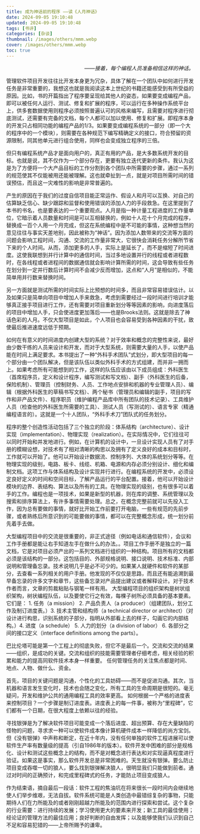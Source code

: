 ```yaml
---
title: 成为神话前的程序 ——读《人月神话》
date: 2024-09-05 19:10:48
updated: 2024-09-05 19:10:48
tags: [书评]
categories: [杂谈]
thumbnail: /images/others/mmm.webp
cover: /images/others/mmm.webp
toc: true
---
```


<p style="text-align: right;"><i>——接着，每个编程人员准备相信这样的神话。</i></p>

管理软件项目开发往往比开发本身更为冗杂，具体了解在一个团队中如何进行开发任务是非常重要的，我想这也就是我阅读这本上世纪的书籍还能感受到有所受益的原因。<!-- more -->比如，书的开篇指出了程序要呈现给其他人的姿态，如果要变成编程产品，即可以被任何人运行、测试、修复和扩展的程序，可以运行在多种操作系统平台上，供多套数据使用则程序必须按照普遍认可的风格来编写，且需要对程序进行彻底测试，还需要有完备的文档，每个人都可以加以使用、修复和扩展。即程序本身的开发只占相同功能的编程产品的1/3。如果要变成编程系统的一部分（即一个大的程序中的一个模块），则需要在各种规范下编写精确定义的接口，符合预留的资源限制，同其他单元进行组合使用，同样也会变成独立程序的三倍。

但只有编程系统产品才是面向用户的，真正有用的产品，是大多数系统开发的目标。也就是说，其不仅作为一个部分存在，更要有独立迭代更新的条件。我认为这是为了方便将一个大产品目标的工作分割到各个团队中所需要的步骤，通过一系列的规范使其不仅能被用还能被理解。这也就牵扯到一点，就是对项目所需时间的错误预估，而且这一灾难性的影响是非常普遍的。

产生的原因在于我们的过度自信项目能正常运作、假设人和月可以互换、对自己的估算缺乏信心、缺少跟踪和监督和使用错误的添加人力的手段救急。在这里提到了本书的书名，也是要表达的一个重要观点。人月是指一种计量工程进度的工作量单位，它暗示着人员数量和时间是可以互相替换的，例如十人花十个月完成的程序，替换成一百个人用一个月完成，但这在系统编程中是不可能的事情，这种想当然的意见往往与事实天差地别，因此被称为“神话”。因为添加人数带来的交流等方面的问题会影响工程时间，沟通、交流的工作量非常大，它很快会消耗任务分解所节省下来的个人时间。从而，添加更多的人手，实际上是延长了，而不是缩短了时间进度。这使我联想到并行计算中的通信时间，当过多地设置并行的线程或者进程数时，在各线程或者进程间的数据通信就会影响计算所需的时间，这会导致有些任务在划分到一定并行数后计算时间不会减少反而增加，这点和“人月”是相似的，不能简单用并行数来替换时间。

另一方面就是测试所需的时间实际上比预想的时间多，而且非常容易错误估计。以及如果只是简单向项目中增加人手来救急，考虑到需要经过一段时间进行培训才能够真正接手项目进行工作，还有需要对项目重新划分等等因素的影响，向进度落后的项目中增加人手，只会使进度更加落后——也是Brooks法则。这就是除去了神话色彩的人月。不仅大型项目是如此，个人项目也会容易受到各种因素的干扰，致使最后推进速度远低于预期。

如何在有意义的时间进度内创建大型的系统？对于效率和概念的完整性来说，最好由少数干练的人员来设计和开发，而对于大型系统，则需要大量的人手，以使产品能在时间上满足要求。本书提出了一种“外科手术团队”式划分，即大型项目的每一个部分由一个团队解决，但是该队伍以类似外科手术的方式组建，而并非一拥而上。如果考虑所有可能想到的工作，这样的队伍应该由以下成员组成：外科医生（首席程序员，定义和设计程序，编写测试和写文档）、副手（外科医生的后备，保险机制）、管理员（控制财务、人员、工作地点安排和机器的专业管理人员）、编辑（根据外科医生的草稿书写文档）、两个秘书（管理员和编辑的副手，项目的写作和非产品文件）、程序职员（维护编程产品库中所有团队的技术记录）、工具维护人员（检查他的外科医生所需要的工具）、测试人员（写测试的）、语言专家（精通编程语言的）。这就是一个十人团队，“外科手术刀”团队式的任务划分。

程序的整个创造性活动包括了三个独立的阶段：体系结构（architecture）、设计实现（implementation）、物理实现（realization）。在实际情况中，它们往往可以同时开始和并发地进行。例如，在计算机的设计中，一旦设计实现人员有了对手册的模糊设想，对技术有了相对清晰的构思以及拥有了定义良好的成本和目标时，工作就可以开始了。他可以开始设计数据流、控制序列、大体的系统划分等等。在物理实现的级别，电路、板卡、线缆、机箱、电源和内存必须分别设计、细化和编制文档。这项工作与体系结构及设计实现并行进行。在编程系统的开发中，必须设定良好定义的时间和空间目标，了解产品运行的平台配置。接着，他可以开始设计模块的边界、表结构、算法以及所有的工具。在物理实现的级别，也有很多可以着手的工作。编程也是一项技术，如果是新型的机器，则在库的调整、系统管理以及搜索和排序算法上，有许多事情需要处理。总之，在概念完整前就可以先投入工作，因为总有要做的事情，就好比开始工作前要打开电脑，一些有规范的先前步骤，或者熟练后所意识到的可能要做的事情，都可以在完整概念形成，统一划分前先着手去做。

大型编程项目中的交流是很重要的，非正式途径（例如电话和通信软件），会议和工作手册都是能让右手知道左手在做什么的办法。。项目工作手册不是独立的一篇文档，它是对项目必须产出的一系列文档进行组织的一种结构。项目所有的文档都必须是该结构的一部分。这包括目的、外部规格说明、接口说明、技术标准、内部说明和管理备忘录。技术说明几乎是必不可少的。如果某人就硬件和软件的某部分，去查看一系列相关的用户手册。他发现的不仅仅是思路，而且还有能追溯到最早备忘录的许多文字和章节，这些备忘录对产品提出建议或者解释设计。对于技术作者而言，文章的剪裁粘贴与钢笔一样有用。
大型编程项目的组织架构是树状组织架构，树状编程队伍，以及要使它行之有效，每棵子树所必须具备的基本要素。它们是： 1. 任务（a mission） 2. 产品负责人（a producer）（组建团队，划分工作及制订进度表。）3. 技术主管和结构师（a technical director or architect）（对设计进行构思，识别系统的子部分，指明从外部看上去的样子，勾画它的内部结构。）4. 进度（a schedule） 5. 人力的划分（a division of labor） 6. 各部分之间的接口定义（interface definitions among the parts）。

巴比伦塔可能是第一个工程上的彻底失败，但它不是最后一个。交流和交流的结果——组织，是成功的关键。交流和组织的技能需要管理者仔细考虑，相关经验的积累和能力的提高同软件技术本身一样重要。
任何管理任务的关注焦点都是时间、地点、人物、做什么、资金。

首先，项目的关键问题是沟通，个性化的工具妨碍——而不是促进沟通。其次，当机器和语言发生变化时，技术也会随之变化，所有工具的生命周期是很短的。毫无疑问，开发和维护公共的通用编程工具的效率更高。
如何根据一个严格的进度表来控制项目？一个步骤是制订进度表。进度表上的每一件事，被称为“里程碑”，它们都有一个日期，在很大程度上依赖以往的经验。

寻找银弹是为了解决软件项目可能变成一个落后进度、超出预算、存在大量缺陷的怪物的问题，寻求求一种可以使软件成本像计算机硬件成本一样降低的尚方宝剑。但《没有银弹》中声称和断定，在近十年内，没有任何单独的软件工程进展可以使软件生产率有数量级的提高（引自1986年的版本）。软件开发中困难的部分是规格化、设计和测试这些概念上的结构，而不是对概念进行表达和对实现逼真程度进行验证。如果这是事实，那么软件开发总是非常困难的。天生就没有银弹。要么防止项目变成吞噬一切的狼人，要么找到银弹解决狼人，很明显我们只能做到前者。通过对时间的正确预计，和完成里程碑式的任务，才能防止项目变成狼人。

作为结束语，摘自最后一段话：软件工程的焦油坑在将来很长一段时间内会继续地使人们举步维艰，无法自拔。软件系统可能是人类创造中最错综复杂的事物，只能期待人们在力所能及的或者刚刚超越力所能及的范围内进行探索和尝试。这个复杂的行业需要：进行持续的发展；学习使用更大的要素来开发；新工具的最佳使用；经论证的管理方法的最佳应用；良好判断的自由发挥；以及能够使我们认识到自己不足和容易犯错的——上帝所赐予的谦卑。
